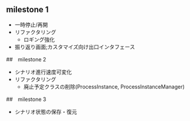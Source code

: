 
## milestone 1

* 一時停止/再開
* リファクタリング
  * ロギング強化
* 振り返り画面;カスタマイズ向け出口インタフェース

##　milestone 2
* シナリオ進行速度可変化
* リファクタリング
  * 廃止予定クラスの削除(ProcessInstance, ProcessInstanceManager)

##　milestone 3
* シナリオ状態の保存・復元


